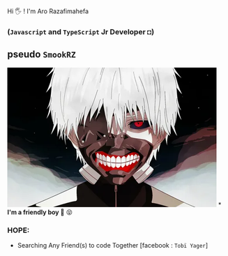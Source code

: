 Hi &#128400; ! I'm Aro Razafimahefa 
### (`Javascript` and `TypeScript` Jr Developer ◘)
## pseudo `SmookRZ`
![kaneki](./myProfil.jpg) * <strong> I'm a friendly boy </strong> &#x1F47B; &#x1F61D;
### HOPE:
* Searching Any Friend(s) to code Together [facebook : `Tobï Yager`]
